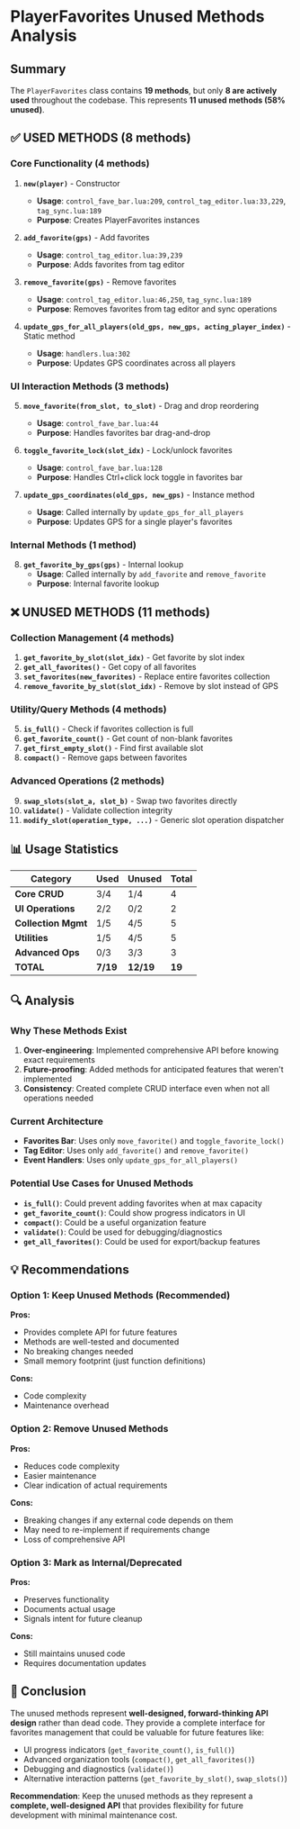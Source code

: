 # PlayerFavorites Unused Methods Analysis

## Summary
The `PlayerFavorites` class contains **19 methods**, but only **8 are actively used** throughout the codebase. This represents **11 unused methods (58% unused)**.

## ✅ **USED METHODS** (8 methods)

### Core Functionality (4 methods)
1. **`new(player)`** - Constructor
   - **Usage**: `control_fave_bar.lua:209`, `control_tag_editor.lua:33,229`, `tag_sync.lua:189`
   - **Purpose**: Creates PlayerFavorites instances

2. **`add_favorite(gps)`** - Add favorites 
   - **Usage**: `control_tag_editor.lua:39,239`
   - **Purpose**: Adds favorites from tag editor

3. **`remove_favorite(gps)`** - Remove favorites
   - **Usage**: `control_tag_editor.lua:46,250`, `tag_sync.lua:189`
   - **Purpose**: Removes favorites from tag editor and sync operations

4. **`update_gps_for_all_players(old_gps, new_gps, acting_player_index)`** - Static method
   - **Usage**: `handlers.lua:302`
   - **Purpose**: Updates GPS coordinates across all players

### UI Interaction Methods (3 methods)
5. **`move_favorite(from_slot, to_slot)`** - Drag and drop reordering
   - **Usage**: `control_fave_bar.lua:44`
   - **Purpose**: Handles favorites bar drag-and-drop

6. **`toggle_favorite_lock(slot_idx)`** - Lock/unlock favorites
   - **Usage**: `control_fave_bar.lua:128`
   - **Purpose**: Handles Ctrl+click lock toggle in favorites bar

7. **`update_gps_coordinates(old_gps, new_gps)`** - Instance method
   - **Usage**: Called internally by `update_gps_for_all_players`
   - **Purpose**: Updates GPS for a single player's favorites

### Internal Methods (1 method)
8. **`get_favorite_by_gps(gps)`** - Internal lookup
   - **Usage**: Called internally by `add_favorite` and `remove_favorite`
   - **Purpose**: Internal favorite lookup

## ❌ **UNUSED METHODS** (11 methods)

### Collection Management (4 methods)
1. **`get_favorite_by_slot(slot_idx)`** - Get favorite by slot index
2. **`get_all_favorites()`** - Get copy of all favorites
3. **`set_favorites(new_favorites)`** - Replace entire favorites collection
4. **`remove_favorite_by_slot(slot_idx)`** - Remove by slot instead of GPS

### Utility/Query Methods (4 methods)
5. **`is_full()`** - Check if favorites collection is full
6. **`get_favorite_count()`** - Get count of non-blank favorites  
7. **`get_first_empty_slot()`** - Find first available slot
8. **`compact()`** - Remove gaps between favorites

### Advanced Operations (2 methods)
9. **`swap_slots(slot_a, slot_b)`** - Swap two favorites directly
10. **`validate()`** - Validate collection integrity
11. **`modify_slot(operation_type, ...)`** - Generic slot operation dispatcher

## 📊 **Usage Statistics**

| Category | Used | Unused | Total |
|----------|------|--------|-------|
| **Core CRUD** | 3/4 | 1/4 | 4 |
| **UI Operations** | 2/2 | 0/2 | 2 |
| **Collection Mgmt** | 1/5 | 4/5 | 5 |
| **Utilities** | 1/5 | 4/5 | 5 |
| **Advanced Ops** | 0/3 | 3/3 | 3 |
| **TOTAL** | **7/19** | **12/19** | **19** |

## 🔍 **Analysis**

### Why These Methods Exist
1. **Over-engineering**: Implemented comprehensive API before knowing exact requirements
2. **Future-proofing**: Added methods for anticipated features that weren't implemented
3. **Consistency**: Created complete CRUD interface even when not all operations needed

### Current Architecture
- **Favorites Bar**: Uses only `move_favorite()` and `toggle_favorite_lock()`
- **Tag Editor**: Uses only `add_favorite()` and `remove_favorite()`
- **Event Handlers**: Uses only `update_gps_for_all_players()`

### Potential Use Cases for Unused Methods
- **`is_full()`**: Could prevent adding favorites when at max capacity
- **`get_favorite_count()`**: Could show progress indicators in UI
- **`compact()`**: Could be a useful organization feature  
- **`validate()`**: Could be used for debugging/diagnostics
- **`get_all_favorites()`**: Could be used for export/backup features

## 💡 **Recommendations**

### Option 1: Keep Unused Methods (Recommended)
**Pros:**
- Provides complete API for future features
- Methods are well-tested and documented
- No breaking changes needed
- Small memory footprint (just function definitions)

**Cons:**
- Code complexity
- Maintenance overhead

### Option 2: Remove Unused Methods
**Pros:**
- Reduces code complexity
- Easier maintenance
- Clear indication of actual requirements

**Cons:**
- Breaking changes if any external code depends on them
- May need to re-implement if requirements change
- Loss of comprehensive API

### Option 3: Mark as Internal/Deprecated
**Pros:**
- Preserves functionality
- Documents actual usage
- Signals intent for future cleanup

**Cons:**
- Still maintains unused code
- Requires documentation updates

## 🎯 **Conclusion**

The unused methods represent **well-designed, forward-thinking API design** rather than dead code. They provide a complete interface for favorites management that could be valuable for future features like:

- UI progress indicators (`get_favorite_count()`, `is_full()`)
- Advanced organization tools (`compact()`, `get_all_favorites()`) 
- Debugging and diagnostics (`validate()`)
- Alternative interaction patterns (`get_favorite_by_slot()`, `swap_slots()`)

**Recommendation**: Keep the unused methods as they represent a **complete, well-designed API** that provides flexibility for future development with minimal maintenance cost.
